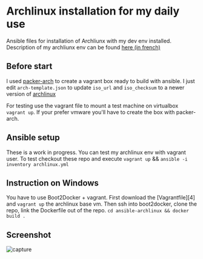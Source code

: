 Archlinux installation for my daily use
=======================================

Ansible files for installation of Archliunx with my dev env installed.
Description of my archliunx env can be found [here (in french)][1]

Before start
------------

I used [packer-arch][2] to create a vagrant box ready to build with ansible.
I just edit `arch-template.json` to update `iso_url` and `iso_checksum` to a newer version of [archlinux][3]

For testing use the vagrant file to mount a test machine on virtualbox `vagrant up`. If your prefer vmware you'll have to create the box with packer-arch.


Ansible setup
-------------

These is a work in progress. You can test my archlinux env with vagrant user.
To test checkout these repo and execute `vagrant up` && `ansible -i inventory archlinux.yml`

Instruction on Windows
----------------------

You have to use Boot2Docker + vagrant.
First download the [Vagrantfile][4] and `vagrant up` the archlinux base vm.
Then ssh into boot2docker, clone the repo, link the Dockerfile out of the repo.
`cd ansible-archlinux && docker build .`


Screenshot
----------

![capture](https://github.com/tyjak/ansible-archlinux/blob/master/archeevbox.png)


[1]: http://tyjak.github.io/Archlinux.html
[2]: https://github.com/elasticdog/packer-arch
[3]: https://mirrors.kernel.org/archlinux/iso/
